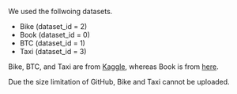 We used the follwoing datasets.
* Bike (dataset_id = 2)
* Book (dataset_id = 0)
* BTC (dataset_id = 1)
* Taxi (dataset_id = 3)

Bike, BTC, and Taxi are from [Kaggle](https://www.kaggle.com/datasets), whereas Book is from [here](https://github.com/pbour/hint).

Due the size limitation of GitHub, Bike and Taxi cannot be uploaded.
